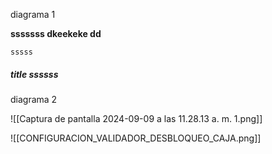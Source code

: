 diagrama 1

**sssssss dkeekeke dd**

```
sssss
```

##### title ssssss



diagrama 2

![[Captura de pantalla 2024-09-09 a las 11.28.13 a. m. 1.png]]

![[CONFIGURACION_VALIDADOR_DESBLOQUEO_CAJA.png]]
